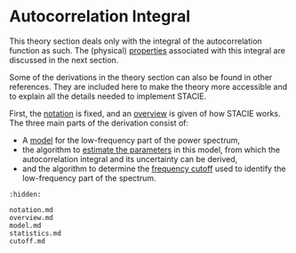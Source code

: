 # Autocorrelation Integral

This theory section deals only with the integral of the autocorrelation function as such.
The (physical) [properties](../properties/index.md) associated with this integral
are discussed in the next section.

Some of the derivations in the theory section can also be found in other references.
They are included here to make the theory more accessible
and to explain all the details needed to implement STACIE.

First, the [notation](notation.md) is fixed,
and an [overview](overview.md) is given of how STACIE works.
The three main parts of the derivation consist of:

- A [model](model.md) for the low-frequency part of the power spectrum,
- the algorithm to [estimate the parameters](statistics.md) in this model,
  from which the autocorrelation integral and its uncertainty can be derived,
- and the algorithm to determine the [frequency cutoff](cutoff.md) used
  to identify the low-frequency part of the spectrum.

```{toctree}
:hidden:

notation.md
overview.md
model.md
statistics.md
cutoff.md
```
